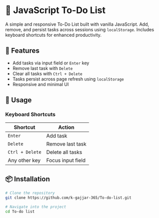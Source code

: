 # 📝 JavaScript To-Do List

A simple and responsive To-Do List built with vanilla JavaScript. Add, remove, and persist tasks across sessions using `localStorage`. Includes keyboard shortcuts for enhanced productivity.

## 🚀 Features

- Add tasks via input field or `Enter` key
- Remove last task with `Delete`
- Clear all tasks with `Ctrl + Delete`
- Tasks persist across page refresh using `localStorage`
- Responsive and minimal UI

## 🎯 Usage

### Keyboard Shortcuts
| Shortcut             | Action               |
|---------------------|----------------------|
| `Enter`             | Add task             |
| `Delete`            | Remove last task     |
| `Ctrl + Delete`     | Delete all tasks     |
| Any other key       | Focus input field    |


## 📦 Installation

```bash
# Clone the repository
git clone https://github.com/k-gajjar-365/To-do-list.git

# Navigate into the project
cd To-do list
```
